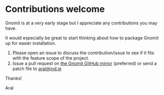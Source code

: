 # Contributions welcome

Gnomit is at a very early stage but I appreciate any contributions you may have.

It would especially be great to start thinking about how to package Gnomit up for easier installation.

1. Please open an issue to discuss the contribution/issue to see if it fits with the feature scope of the project.
2. Issue a pull request on [the Gnomit GitHub mirror](https://github.com/indie-mirror/gnomit) (preferred) or send a patch file to aral@ind.ie

Thanks!

Aral